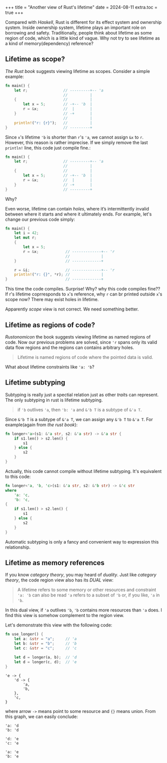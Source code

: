 +++
title = "Another view of Rust's lifetime"
date = 2024-08-11
extra.toc = true
+++

Compared with *Haskell*, Rust is different for its effect system and ownership system.
Inside ownership system, lifetime plays an important role on borrowing and safety.
Traditionally, people think about lifetime as some region of code, which is a little kind of vague.
Why not try to see lifetime as a kind of memory(dependency) reference?

## Lifetime as scope?
*The Rust book* suggests viewing lifetime as scopes. Consider a simple example:

```rust
fn main() {
    let r;                // ---------+-- 'a
                          //          |
    {                     //          |
        let x = 5;        // -+-- 'b  |
        r = &x;           //  |       |
    }                     // -+       |
                          //          |
    println!("r: {r}");   //          |
}                         // ---------+
```

Since `x`'s lifetime `'b` is shorter than `r`'s `'a`, we cannot assign `&x` to `r`.
However, this reason is rather imprecise.
If we simply remove the last `println!` line, this code just compile fine.:

```rust
fn main() {
    let r;                // ---------+-- 'a
                          //          |
    {                     //          |
        let x = 5;        // -+-- 'b  |
        r = &x;           //  |       |
    }                     // -+       |
}                         // ---------+
```

Why? 

Even worse, lifetime can contain *holes*, where it’s intermittently invalid between where it starts and where it ultimately ends. For example, let's change our previous code simply:

```rust
fn main() {
    let i = 42;
    let mut r;                
    {
        let x = 5;        
        r = &x;            // -------------+-- 'r
                           //              |
    }                      // -------------+

    r = &i;                // -------------+-- 'r
    println!("r: {}", *r); //              |
}                          // -------------+
```

This time the code compiles. Surprise!
Why? why this code compiles fine?? If r's lifetime coprresponds to `x`'s reference, why `r` can br printed outside `x`'s scope now? There may exist holes in lifetime.

Apparently *scope* view is not correct. We need something better.

## Lifetime as regions of code?
*Rustonomicon* the book suggests viewing lifetime as named regions of code.
Now our previous problems are solved, since `'r` spans only its valid data flow regions and the regions can contains arbitrary holes.

> Lifetime is named regions of code where the pointed data is valid.

What about lifetime constraints like `'a: 'b`?

## Lifetime subtyping
Subtyping is really just a spectial relation just as other *trait*s can represent.
The only subtyping in rust is lifetime subtyping.

> if `'b` outlives `'a`, then `'b: 'a` and `&'b T` is a subtype of `&'a T`.

Since `&'b T` is a subtype of `&'a T`, we can assign any `&'b T` to `&'a T`.
For example(again from *the rust book*):

```rust
fn longer<'a>(s1: &'a str, s2: &'a str) -> &'a str {
    if s1.len() > s2.len() {
        s1
    } else {
        s2
    }
}
```

Actually, this code cannot compile without lifetime subtyping. It's equivalent to this code:

```rust
fn longer<'a, 'b, 'c>(s1: &'a str, s2: &'b str) -> &'c str 
where
    'a: 'c,
    'b: 'c,
{
    if s1.len() > s2.len() {
        s1
    } else {
        s2
    }
}
```

Automatic subtyping is only a fancy and convenient way to expression this relationship.

## Lifetime as memory references
If you know *category theory*, you may heard of *duality*.
Just like *category theory*, the code region view also has its *DUAL* view:

> A lifetime refers to some memory or other resources and
> constraint `'a: 'b` can also be read `'a` refers to a subset of `'b` or, if you like, `'a` in `'b`.

In this dual view, if `'a` outlives `'b`, `'b` contains more resources than `'a` does.
I find this view is somehow complement to the region view.

Let's demonstrate this view with the following code:

```rust
fn use_longer() {
    let a: &str = "a";     // 'a
    let b: &str = "b";     // 'b
    let c: &str = "c";     // 'c

    let d = longer(a, b);  // 'd
    let d = longer(c, d);  // 'e
}
```

```
'e -> {
    'd -> {
        'a,
        'b,
    },
    'c,
}
```

where arrow `->` means point to some resource and `{}` means union.
From this graph, we can easily conclude:

```
'a: 'd
'b: 'd

'd: 'e
'c: 'e

'a: 'e
'b: 'e
```